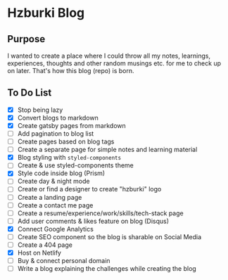 # Hzburki Blog

## Purpose

I wanted to create a place where I could throw all my notes, learnings, experiences, thoughts and other random musings etc. for me to check up on later. That's how this blog (repo) is born.

## To Do List

- [x] Stop being lazy
- [x] Convert blogs to markdown
- [x] Create gatsby pages from markdown
- [ ] Add pagination to blog list
- [ ] Create pages based on blog tags
- [ ] Create a separate page for simple notes and learning material
- [x] Blog styling with `styled-components`
- [ ] Create & use styled-components theme
- [x] Style code inside blog (Prism)
- [ ] Create day & night mode
- [ ] Create or find a designer to create "hzburki" logo
- [ ] Create a landing page
- [ ] Create a contact me page
- [ ] Create a resume/experience/work/skills/tech-stack page
- [ ] Add user comments & likes feature on blog (Disqus)
- [x] Connect Google Analytics
- [ ] Create SEO component so the blog is sharable on Social Media
- [ ] Create a 404 page
- [x] Host on Netlify
- [ ] Buy & connect personal domain
- [ ] Write a blog explaining the challenges while creating the blog
